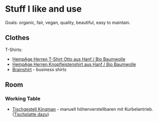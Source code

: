 # Stuff I like and use

Goals: organic, fair, vegan, quality, beautiful, easy to maintain.

## Clothes

T-Shirts:

* [HempAge Herren T-Shirt Otto aus Hanf / Bio Baumwolle](http://www.biotextilien-allgaeu.de/HempAge+herren+T-Shirt+Otto+Hanf+Bio+Baumwolle.htm)
* [HempAge Herren Knopfleistenshirt aus Hanf / Bio Baumwolle](http://www.biotextilien-allgaeu.de/HempAge+Herren+Knopfleistenshirt+Hanf+Bio+Baumwolle,i2.htm)
* [Brainshirt](http://www.brainshirt.eu/) - business shirts

## Room

### Working Table

* [Tischgestell Kingman](http://www.ergobasis.de/marken/ergobasis/tischgestelle/2542/tischgestell-kingman) - manuell höhenverstellbaren mit Kurbelantrieb. ([Tischplatte dazu](http://www.ergobasis.de/bueromoebel-und-zubehoer/tischplatten/eckige-tischplatten/120-x-80-cm/374/tischplatte-120-x-80-cm))
